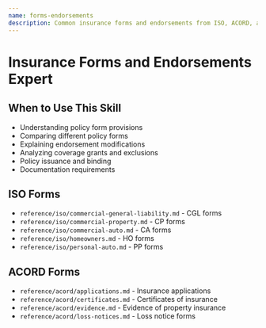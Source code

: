 ```yaml
---
name: forms-endorsements
description: Common insurance forms and endorsements from ISO, ACORD, and other standard providers. Use for understanding policy forms, endorsements, and modifications across all insurance lines.
---
```


# Insurance Forms and Endorsements Expert

## When to Use This Skill
- Understanding policy form provisions
- Comparing different policy forms
- Explaining endorsement modifications
- Analyzing coverage grants and exclusions
- Policy issuance and binding
- Documentation requirements

## ISO Forms
- `reference/iso/commercial-general-liability.md` - CGL forms
- `reference/iso/commercial-property.md` - CP forms
- `reference/iso/commercial-auto.md` - CA forms
- `reference/iso/homeowners.md` - HO forms
- `reference/iso/personal-auto.md` - PP forms

## ACORD Forms
- `reference/acord/applications.md` - Insurance applications
- `reference/acord/certificates.md` - Certificates of insurance
- `reference/acord/evidence.md` - Evidence of property insurance
- `reference/acord/loss-notices.md` - Loss notice forms

